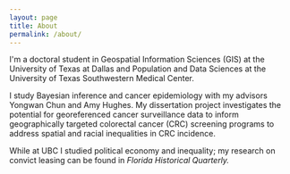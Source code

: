 ```yaml
---
layout: page
title: About
permalink: /about/
---
```


I'm a doctoral student in Geospatial Information Sciences (GIS) at the University of Texas at Dallas and Population and Data Sciences at the University of Texas Southwestern Medical Center. 

I study Bayesian inference and cancer epidemiology with my advisors Yongwan Chun and Amy Hughes. My dissertation project investigates the potential for georeferenced cancer surveillance data to inform geographically targeted colorectal cancer (CRC) screening programs to address spatial and racial inequalities in CRC incidence.

While at UBC I studied political economy and inequality; my research on convict leasing can be found in <em>Florida Historical Quarterly.</em>



